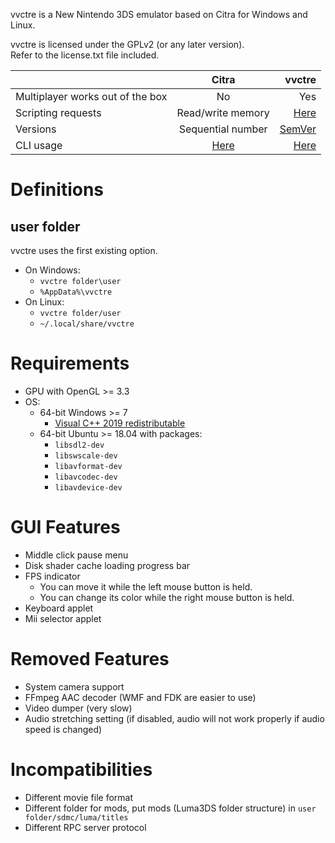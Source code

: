 vvctre is a New Nintendo 3DS emulator based on Citra for Windows and Linux.

vvctre is licensed under the GPLv2 (or any later version).  
Refer to the license.txt file included.

|                                  |                                     Citra                                      |                                                                                vvctre |
| -------------------------------- | :----------------------------------------------------------------------------: | ------------------------------------------------------------------------------------: |
| Multiplayer works out of the box |                                       No                                       |                                                                                   Yes |
| Scripting requests               |                               Read/write memory                                |                     [Here](https://github.com/vvanelslande/vvctre/blob/master/RPC.md) |
| Versions                         |                               Sequential number                                |                                                         [SemVer](https://semver.org/) |
| CLI usage                        | [Here](https://github.com/citra-emu/citra/blob/master/src/citra/citra.cpp#L62) | [Here](https://github.com/vvanelslande/vvctre/blob/master/src/vvctre/vvctre.cpp#L103) |

# Definitions

## user folder

vvctre uses the first existing option.

- On Windows:
  - `vvctre folder\user`
  - `%AppData%\vvctre`
- On Linux:
  - `vvctre folder/user`
  - `~/.local/share/vvctre`

# Requirements

- GPU with OpenGL >= 3.3
- OS:
  - 64-bit Windows >= 7
    - [Visual C++ 2019 redistributable](https://aka.ms/vs/16/release/vc_redist.x64.exe)
  - 64-bit Ubuntu >= 18.04 with packages:
    - `libsdl2-dev`
    - `libswscale-dev`
    - `libavformat-dev`
    - `libavcodec-dev`
    - `libavdevice-dev`

# GUI Features

- Middle click pause menu
- Disk shader cache loading progress bar
- FPS indicator
  - You can move it while the left mouse button is held.
  - You can change its color while the right mouse button is held.
- Keyboard applet
- Mii selector applet

# Removed Features

- System camera support
- FFmpeg AAC decoder (WMF and FDK are easier to use)
- Video dumper (very slow)
- Audio stretching setting (if disabled, audio will not work properly if audio speed is changed)

# Incompatibilities

- Different movie file format
- Different folder for mods, put mods (Luma3DS folder structure) in `user folder/sdmc/luma/titles`
- Different RPC server protocol
